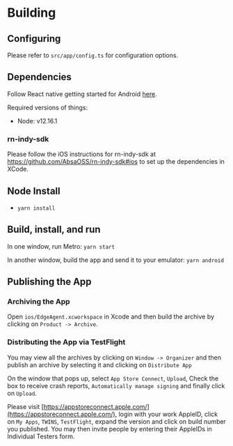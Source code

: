 # Building

## Configuring

Please refer to `src/app/config.ts` for configuration options.

## Dependencies

Follow React native getting started for Android [here](https://reactnative.dev/docs/getting-started.html#android-development-environment).

Required versions of things:
* Node: v12.16.1

### rn-indy-sdk

Please follow the iOS instructions for rn-indy-sdk at https://github.com/AbsaOSS/rn-indy-sdk#ios to set up the dependencies in XCode.

## Node Install

* `yarn install`

## Build, install, and run

In one window, run Metro: `yarn start`

In another window, build the app and send it to your emulator: `yarn android`

## Publishing the App

### Archiving the App

Open `ios/EdgeAgent.xcworkspace` in Xcode and then build the archive by clicking on `Product -> Archive`.

### Distributing the App via TestFlight

You may view all the archives by clicking on `Window -> Organizer` and then publish an archive by selecting it and clicking on `Distribute App`

On the window that pops up, select `App Store Connect`, `Upload`, Check the box to receive crash reports, `Automatically manage signing` and finally click on `Upload`.

Please visit [https://appstoreconnect.apple.com/](https://appstoreconnect.apple.com/), login with your work AppleID, click on `My Apps`, `TWINS`, `TestFlight`, expand the version and click on build number you published. You may then invite people by entering their AppleIDs in Individual Testers form.
